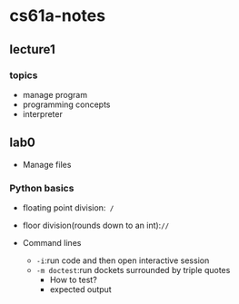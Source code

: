 # cs61a-notes

## lecture1

### topics

- manage program
- programming concepts
- interpreter

## lab0

- Manage files

### Python basics

- floating point division:` /`
- floor division(rounds down to an int):`//`

- Command lines
  - `-i`:run code and then open interactive session
  - `-m doctest`:run dockets surrounded by triple quotes
    - How to test?
    - expected output